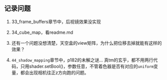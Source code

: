 ## 记录问题

1. 33_frame_buffers章节中，后视镜效果没实现


2. 34_cube_map，看readme.md


3. 还有一个问题没想清楚，天空盒的view矩阵，为什么把位移去掉就能有这样的效果？


4. `44_shadow_mapping`章节中，p182的未解之谜...
真tm的玄乎，都不用两行代码，只用shader.setBool()，参数任意，不管着色器是否有对应的`uniform`变量，都会出现相机往正z方向跑的问题。